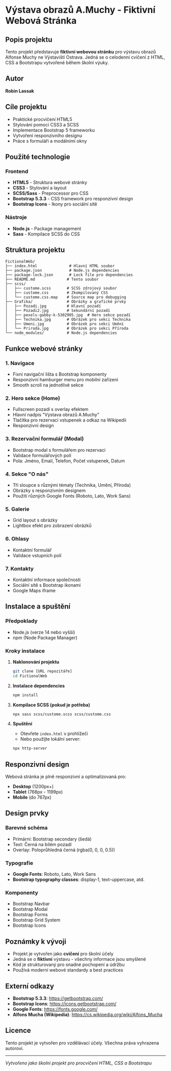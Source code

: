 # Výstava obrazů A.Muchy - Fiktivní Webová Stránka

##  Popis projektu

Tento projekt představuje **fiktivní webovou stránku** pro výstavu obrazů Alfonse Muchy ne Výstavišti Ostrava. Jedná se o celodenní cvičení z HTML, CSS a Bootstrapu vytvořené během školní výuky.

## Autor
**Robin Lassak**

##  Cíle projektu
- Praktické procvičení HTML5
- Stylování pomocí CSS3 a SCSS
- Implementace Bootstrap 5 frameworku
- Vytvoření responzivního designu
- Práce s formuláři a modálními okny

##  Použité technologie

### Frontend
- **HTML5** - Struktura webové stránky
- **CSS3** - Stylování a layout
- **SCSS/Sass** - Preprocessor pro CSS
- **Bootstrap 5.3.3** - CSS framework pro responzivní design
- **Bootstrap Icons** - Ikony pro sociální sítě

### Nástroje
- **Node.js** - Package management
- **Sass** - Kompilace SCSS do CSS

##  Struktura projektu

```
FictionalWeb/
├── index.html              # Hlavní HTML soubor
├── package.json            # Node.js dependencies
├── package-lock.json       # Lock file pro dependencies
├── README.md              # Tento soubor
├── scss/
│   ├── custome.scss       # SCSS zdrojový soubor
│   ├── custome.css        # Zkompilovaný CSS
│   └── custome.css.map    # Source map pro debugging
├── Grafika/               # Obrázky a grafické prvky
│   ├── Pozadi.jpg         # Hlavní pozadí
│   ├── Pozadi2.jpg        # Sekundární pozadí
│   ├── pexels-gabby-k-5302905.jpg  # Hero sekce pozadí
│   ├── Technika.jpg       # Obrázek pro sekci Technika
│   ├── Umeni.jpg          # Obrázek pro sekci Umění
│   └── Priroda.jpg        # Obrázek pro sekci Příroda
└── node_modules/          # Node.js dependencies
```

## Funkce webové stránky

### 1. **Navigace**
- Fixní navigační lišta s Bootstrap komponenty
- Responzivní hamburger menu pro mobilní zařízení
- Smooth scroll na jednotlivé sekce

### 2. **Hero sekce (Home)**
- Fullscreen pozadí s overlay efektem
- Hlavní nadpis "Výstava obrazů A.Muchy"
- Tlačítka pro rezervaci vstupenek a odkaz na Wikipedii
- Responzivní design

### 3. **Rezervační formulář (Modal)**
- Bootstrap modal s formulářem pro rezervaci
- Validace formulářových polí
- Pola: Jméno, Email, Telefon, Počet vstupenek, Datum

### 4. **Sekce "O nás"**
- Tři sloupce s různými tématy (Technika, Umění, Příroda)
- Obrázky s responzivním designem
- Použití různých Google Fonts (Roboto, Lato, Work Sans)

### 5. **Galerie**
- Grid layout s obrázky
- Lightbox efekt pro zobrazení obrázků

### 6. **Ohlasy**
- Kontaktní formulář
- Validace vstupních polí

### 7. **Kontakty**
- Kontaktní informace společnosti
- Sociální sítě s Bootstrap ikonami
- Google Maps iframe

##  Instalace a spuštění

### Předpoklady
- Node.js (verze 14 nebo vyšší)
- npm (Node Package Manager)

### Kroky instalace

1. **Naklonování projektu**
   ```bash
   git clone [URL repozitáře]
   cd FictionalWeb
   ```

2. **Instalace dependencies**
   ```bash
   npm install
   ```

3. **Kompilace SCSS (pokud je potřeba)**
   ```bash
   npx sass scss/custome.scss scss/custome.css
   ```

4. **Spuštění**
   - Otevřete `index.html` v prohlížeči
   - Nebo použijte lokální server:
   ```bash
   npx http-server
   ```

##  Responzivní design

Webová stránka je plně responzivní a optimalizovaná pro:
- **Desktop** (1200px+)
- **Tablet** (768px - 1199px)
- **Mobile** (do 767px)

##  Design prvky

### Barevné schéma
- Primární: Bootstrap secondary (šedá)
- Text: Černá na bílém pozadí
- Overlay: Poloprůhledná černá (rgba(0, 0, 0, 0.5))

### Typografie
- **Google Fonts**: Roboto, Lato, Work Sans
- **Bootstrap typography classes**: display-1, text-uppercase, atd.

### Komponenty
- Bootstrap Navbar
- Bootstrap Modal
- Bootstrap Forms
- Bootstrap Grid System
- Bootstrap Icons

##  Poznámky k vývoji

- Projekt je vytvořen jako **cvičení** pro školní účely
- Jedná se o **fiktivní** výstavu - všechny informace jsou smyšlené
- Kód je strukturovaný pro snadné pochopení a údržbu
- Používá moderní webové standardy a best practices

##  Externí odkazy

- **Bootstrap 5.3.3**: https://getbootstrap.com/
- **Bootstrap Icons**: https://icons.getbootstrap.com/
- **Google Fonts**: https://fonts.google.com/
- **Alfons Mucha (Wikipedia)**: https://cs.wikipedia.org/wiki/Alfons_Mucha

## Licence

Tento projekt je vytvořen pro vzdělávací účely. Všechna práva vyhrazena autorovi.

---

*Vytvořeno jako školní projekt pro procvičení HTML, CSS a Bootstrapu*
